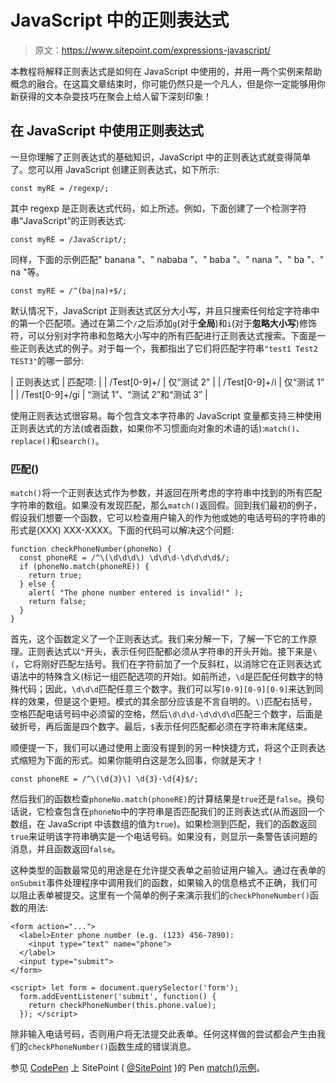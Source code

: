 # JavaScript 中的正则表达式

> 原文：<https://www.sitepoint.com/expressions-javascript/>

本教程将解释正则表达式是如何在 JavaScript 中使用的，并用一两个实例来帮助概念的融合。在这篇文章结束时，你可能仍然只是一个凡人，但是你一定能够用你新获得的文本杂耍技巧在聚会上给人留下深刻印象！

## 在 JavaScript 中使用正则表达式

一旦你理解了正则表达式的基础知识，JavaScript 中的正则表达式就变得简单了。您可以用 JavaScript 创建正则表达式，如下所示:

```
const myRE = /regexp/; 
```

其中 regexp 是正则表达式代码，如上所述。例如，下面创建了一个检测字符串“JavaScript”的正则表达式:

```
const myRE = /JavaScript/; 
```

同样，下面的示例匹配" banana "、" nababa "、" baba "、" nana "、" ba "、" na "等。

```
const myRE = /^(ba|na)+$/; 
```

默认情况下，JavaScript 正则表达式区分大小写，并且只搜索任何给定字符串中的第一个匹配项。通过在第二个`/`之后添加`g`(对于**全局**)和`i`(对于**忽略大小写**)修饰符，可以分别对字符串和忽略大小写中的所有匹配进行正则表达式搜索。下面是一些正则表达式的例子。对于每一个，我都指出了它们将匹配字符串`"test1 Test2 TEST3"`的哪一部分:

| 正则表达式 | 匹配项: |
| /Test[0-9]+/ | 仅“测试 2” |
| /Test[0-9]+/i | 仅“测试 1” |
| /Test[0-9]+/gi | “测试 1”、“测试 2”和“测试 3” |

使用正则表达式很容易。每个包含文本字符串的 JavaScript 变量都支持三种使用正则表达式的方法(或者函数，如果你不习惯面向对象的术语的话):`match()`、`replace()`和`search()`。

### 匹配()

`match()`将一个正则表达式作为参数，并返回在所考虑的字符串中找到的所有匹配字符串的数组。如果没有发现匹配，那么`match()`返回假。回到我们最初的例子，假设我们想要一个函数，它可以检查用户输入的作为他或她的电话号码的字符串的形式是(XXX) XXX-XXXX。下面的代码可以解决这个问题:

```
function checkPhoneNumber(phoneNo) {
  const phoneRE = /^\(\d\d\d\) \d\d\d-\d\d\d\d$/; 
  if (phoneNo.match(phoneRE)) {
    return true; 
  } else {
    alert( "The phone number entered is invalid!" );
    return false;
  }
} 
```

首先，这个函数定义了一个正则表达式。我们来分解一下，了解一下它的工作原理。正则表达式以`^`开头，表示任何匹配都必须从字符串的开头开始。接下来是`\(`，它将刚好匹配左括号。我们在字符前加了一个反斜杠，以消除它在正则表达式语法中的特殊含义(标记一组匹配选项的开始)。如前所述，`\d`是匹配任何数字的特殊代码；因此，`\d\d\d`匹配任意三个数字。我们可以写`[0-9][0-9][0-9]`来达到同样的效果，但是这个更短。模式的其余部分应该是不言自明的。`\)`匹配右括号，空格匹配电话号码中必须留的空格，然后`\d\d\d-\d\d\d\d`匹配三个数字，后面是破折号，再后面是四个数字。最后，`$`表示任何匹配都必须在字符串末尾结束。

顺便提一下，我们可以通过使用上面没有提到的另一种快捷方式，将这个正则表达式缩短为下面的形式。如果你能明白这是怎么回事，你就是天才！

```
const phoneRE = /^\(\d{3}\) \d{3}-\d{4}$/; 
```

然后我们的函数检查`phoneNo.match(phoneRE)`的计算结果是`true`还是`false`。换句话说，它检查包含在`phoneNo`中的字符串是否匹配我们的正则表达式(从而返回一个数组，在 JavaScript 中该数组的值为`true`)。如果检测到匹配，我们的函数返回`true`来证明该字符串确实是一个电话号码。如果没有，则显示一条警告该问题的消息，并且函数返回`false`。

这种类型的函数最常见的用途是在允许提交表单之前验证用户输入。通过在表单的`onSubmit`事件处理程序中调用我们的函数，如果输入的信息格式不正确，我们可以阻止表单被提交。这里有一个简单的例子来演示我们的`checkPhoneNumber()`函数的用法:

```
<form action="...">
  <label>Enter phone number (e.g. (123) 456-7890): 
    <input type="text" name="phone">
  </label>
  <input type="submit">
</form>

<script> let form = document.querySelector('form');
  form.addEventListener('submit', function() {
    return checkPhoneNumber(this.phone.value);
  }); </script> 
```

除非输入电话号码，否则用户将无法提交此表单。任何这样做的尝试都会产生由我们的`checkPhoneNumber()`函数生成的错误消息。

参见 [CodePen](https://codepen.io) 上 SitePoint ( [@SitePoint](https://codepen.io/SitePoint) )的 Pen [match()示例](https://codepen.io/SitePoint/pen/QEwGoq/)。